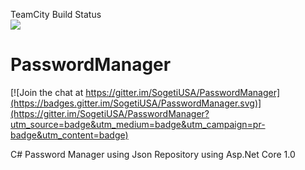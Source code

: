 TeamCity Build Status <br/>
<a href="http://teamcity.sdi.sogetilabs.com:8112/viewType.html?buildId=1&guest=1">
<img src="http://teamcity.sdi.sogetilabs.com:8112/app/rest/builds/buildId:1/statusIcon"/>
</a>


# PasswordManager

[![Join the chat at https://gitter.im/SogetiUSA/PasswordManager](https://badges.gitter.im/SogetiUSA/PasswordManager.svg)](https://gitter.im/SogetiUSA/PasswordManager?utm_source=badge&utm_medium=badge&utm_campaign=pr-badge&utm_content=badge)<BR/>

C# Password Manager using Json Repository using Asp.Net Core 1.0
